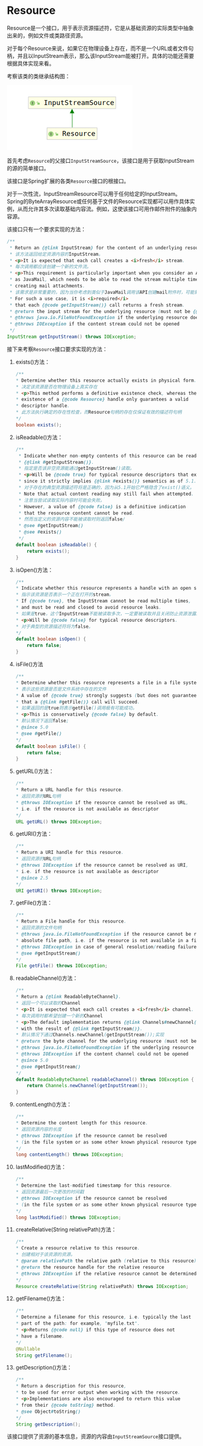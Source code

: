 # Resource

Resource是一个接口，用于表示资源描述符，它是从基础资源的实际类型中抽象出来的，例如文件或类路径资源。

对于每个Resource来说，如果它在物理设备上存在，而不是一个URL或者文件句柄，并且以InputStream表示，那么该InputStream能被打开。具体的功能还需要根据具体实现来看。

考察该类的类继承结构图：

![Resource类继承结构图](./Resource类继承结构图.png)

首先考虑`Resource`的父接口`InputStreamSource`，该接口是用于获取InputStream的源的简单接口。

该接口是Spring扩展的各类`Resource`接口的根接口。

对于一次性流，InputStreamResource可以用于任何给定的InputStream。Spring的ByteArrayResource或任何基于文件的Resource实现都可以用作具体实例，从而允许其多次读取基础内容流。例如，这使该接口可用作邮件附件的抽象内容源。

该接口只有一个要求实现的方法：

```java
/**
 * Return an {@link InputStream} for the content of an underlying resource.
 * 该方法返回给定资源内容的InputStream。
 * <p>It is expected that each call creates a <i>fresh</i> stream.
 * 每次调用都应该创建一个新的文件流。
 * <p>This requirement is particularly important when you consider an API such
 * as JavaMail, which needs to be able to read the stream multiple times when
 * creating mail attachments.
 * 该需求是非常重要的，因为当你考虑到类似于JavaMail调用该API创建mail附件时，可能需要多次读取这个流
 * For such a use case, it is <i>required</i>
 * that each {@code getInputStream()} call returns a fresh stream.
 * @return the input stream for the underlying resource (must not be {@code null})
 * @throws java.io.FileNotFoundException if the underlying resource doesn't exist
 * @throws IOException if the content stream could not be opened
 */
InputStream getInputStream() throws IOException;
```

接下来考察`Resource`接口要求实现的方法：

1. exists()方法：

    ```java
    /**
    * Determine whether this resource actually exists in physical form.
    * 决定该资源是否在物理设备上真实存在
    * <p>This method performs a definitive existence check, whereas the
    * existence of a {@code Resource} handle only guarantees a valid
    * descriptor handle.
    * 此方法执行确定的存在性检查，而Resource句柄的存在仅保证有效的描述符句柄
    */
    boolean exists();
    ```

2. isReadable()方法：

    ```java
    /**
     * Indicate whether non-empty contents of this resource can be read via
     * {@link #getInputStream()}.
     * 指定是否该非空资源能通过getInputStream()读取。
     * <p>Will be {@code true} for typical resource descriptors that exist
     * since it strictly implies {@link #exists()} semantics as of 5.1.
     * 对于存在的典型资源描述符将是正确的，因为从5.1开始它严格隐含了exist()语义。
     * Note that actual content reading may still fail when attempted.
     * 注意当尝试读取实际内容时可能会失败。
     * However, a value of {@code false} is a definitive indication
     * that the resource content cannot be read.
     * 然而当定义的资源内容不能被读取时则返回false/
     * @see #getInputStream()
     * @see #exists()
     */
    default boolean isReadable() {
        return exists();
    }
    ```

3. isOpen()方法：

    ```java
    /**
    * Indicate whether this resource represents a handle with an open stream.
    * 指示该资源是否表示一个正在打开的stream。
    * If {@code true}, the InputStream cannot be read multiple times,
    * and must be read and closed to avoid resource leaks.
    * 如果是true，这个InputStream不能被读取多次，一定要被读取并且关闭防止资源泄露。
    * <p>Will be {@code false} for typical resource descriptors.
    * 对于典型的资源描述符将为false。
    */
    default boolean isOpen() {
        return false;
    }
    ```

4. isFile()方法

    ```java
    /**
    * Determine whether this resource represents a file in a file system.
    * 表示这些资源是否是文件系统中存在的文件
    * A value of {@code true} strongly suggests (but does not guarantee)
    * that a {@link #getFile()} call will succeed.
    * 如果返回的是true则表示getFile()调用极有可能成功。
    * <p>This is conservatively {@code false} by default.
    * 默认情况下返回false;
    * @since 5.0
    * @see #getFile()
    */
    default boolean isFile() {
        return false;
    }
    ```

5. getURL()方法：

    ```java
    /**
    * Return a URL handle for this resource.
    * 返回资源的URL句柄
    * @throws IOException if the resource cannot be resolved as URL,
    * i.e. if the resource is not available as descriptor
    */
    URL getURL() throws IOException;
    ```

6. getURI()方法：

    ```java
    /**
    * Return a URI handle for this resource.
    * 返回资源的URL句柄
    * @throws IOException if the resource cannot be resolved as URI,
    * i.e. if the resource is not available as descriptor
    * @since 2.5
    */
    URI getURI() throws IOException;
    ```

7. getFile()方法：

    ```java
    /**
    * Return a File handle for this resource.
    * 返回资源的文件句柄
    * @throws java.io.FileNotFoundException if the resource cannot be resolved as
    * absolute file path, i.e. if the resource is not available in a file system
    * @throws IOException in case of general resolution/reading failures
    * @see #getInputStream()
    */
    File getFile() throws IOException;
    ```

8. readableChannel()方法：

    ```java
    /**
    * Return a {@link ReadableByteChannel}.
    * 返回一个可以读取的Channel
    * <p>It is expected that each call creates a <i>fresh</i> channel.
    * 每次调用时都希望创建一个新的Channel
    * <p>The default implementation returns {@link Channels#newChannel(InputStream)}
    * with the result of {@link #getInputStream()}.
    * 默认情况下通过Channels.newChannel(getInputStream());实现
    * @return the byte channel for the underlying resource (must not be {@code null})
    * @throws java.io.FileNotFoundException if the underlying resource doesn't exist
    * @throws IOException if the content channel could not be opened
    * @since 5.0
    * @see #getInputStream()
    */
    default ReadableByteChannel readableChannel() throws IOException {
        return Channels.newChannel(getInputStream());
    }
    ```

9. contentLength()方法：

    ```java
    /**
    * Determine the content length for this resource.
    * 返回资源内容的长度
    * @throws IOException if the resource cannot be resolved
    * (in the file system or as some other known physical resource type)
    */
    long contentLength() throws IOException;
    ```

10. lastModified()方法：

    ```java
    /**
    * Determine the last-modified timestamp for this resource.
    * 返回资源最后一次更改的时间戳
    * @throws IOException if the resource cannot be resolved
    * (in the file system or as some other known physical resource type)
    */
    long lastModified() throws IOException;
    ```

11. createRelative(String relativePath)方法：

    ```java
    /**
    * Create a resource relative to this resource.
    * 创建相对于该资源的资源。
    * @param relativePath the relative path (relative to this resource)
    * @return the resource handle for the relative resource
    * @throws IOException if the relative resource cannot be determined
    */
    Resource createRelative(String relativePath) throws IOException;
    ```

12. getFilename()方法：

    ```java
    /**
    * Determine a filename for this resource, i.e. typically the last
    * part of the path: for example, "myfile.txt".
    * <p>Returns {@code null} if this type of resource does not
    * have a filename.
    */
    @Nullable
    String getFilename();
    ```

13. getDescription()方法：

    ```java
    /**
    * Return a description for this resource,
    * to be used for error output when working with the resource.
    * <p>Implementations are also encouraged to return this value
    * from their {@code toString} method.
    * @see Object#toString()
    */
    String getDescription();
    ```

该接口提供了资源的基本信息，资源的内容由`InputStreamSource`接口提供。
